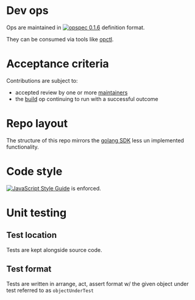 # Dev ops

Ops are maintained in
[![opspec 0.1.6](https://img.shields.io/badge/opspec-0.1.6-brightgreen.svg?colorA=6b6b6b&colorB=fc16be)](https://opspec.io/0.1.6) definition
format.

They can be consumed via tools like [opctl](https://opctl.io).

# Acceptance criteria

Contributions are subject to:

- accepted review by one or more
  [maintainers](https://github.com/orgs/opspec-io/teams/maintainers/members)
- the [build](.opspec/build) op continuing to run with a successful
  outcome

# Repo layout

The structure of this repo mirrors the [golang SDK](https://github.com/opspec-io/sdk-golang) less un implemented functionality. 

# Code style

[![JavaScript Style Guide](https://img.shields.io/badge/code_style-standard-brightgreen.svg)](https://standardjs.com) is enforced.

# Unit testing

## Test location

Tests are kept alongside source code.

## Test format

Tests are written in arrange, act, assert format w/ the given object under test referred to as `objectUnderTest`
